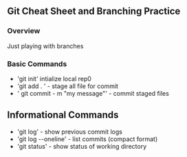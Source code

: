 ## Git Cheat Sheet and Branching Practice

### Overview
Just playing with branches

### Basic Commands
* 'git init' intialize local rep0
* 'git add . ' - stage all file for commit
* ' git commit - m "my message"' - commit staged files


## Informational Commands
* 'git log' - show previous commit logs
* 'git log --oneline' - list commits (compact format)
* 'git status' - show status of working directory
